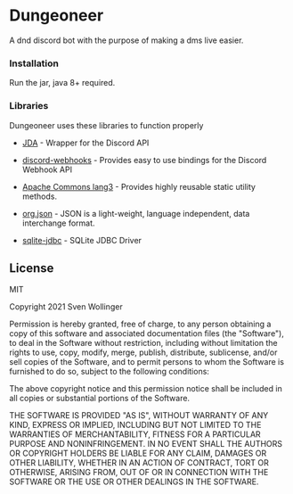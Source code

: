 # Dungeoneer

A dnd discord bot with the purpose of making a dms live easier.


### Installation

Run the jar, java 8+ required.

### Libraries

Dungeoneer uses these libraries to function properly

* [JDA](https://github.com/DV8FromTheWorld/JDA) - Wrapper for the Discord API

* [discord-webhooks](https://github.com/MinnDevelopment/discord-webhooks) - Provides easy to use bindings for the Discord Webhook API

* [Apache Commons lang3](http://commons.apache.org/proper/commons-lang/) - Provides highly reusable static utility methods.

* [org.json](https://www.json.org/) - JSON is a light-weight, language independent, data interchange format.

* [sqlite-jdbc](https://github.com/xerial/sqlite-jdbc) - SQLite JDBC Driver

License
----

MIT

Copyright 2021 Sven Wollinger

Permission is hereby granted, free of charge, to any person obtaining a copy of this software and associated documentation files (the "Software"), to deal in the Software without restriction, including without limitation the rights to use, copy, modify, merge, publish, distribute, sublicense, and/or sell copies of the Software, and to permit persons to whom the Software is furnished to do so, subject to the following conditions:

The above copyright notice and this permission notice shall be included in all copies or substantial portions of the Software.

THE SOFTWARE IS PROVIDED "AS IS", WITHOUT WARRANTY OF ANY KIND, EXPRESS OR IMPLIED, INCLUDING BUT NOT LIMITED TO THE WARRANTIES OF MERCHANTABILITY, FITNESS FOR A PARTICULAR PURPOSE AND NONINFRINGEMENT. IN NO EVENT SHALL THE AUTHORS OR COPYRIGHT HOLDERS BE LIABLE FOR ANY CLAIM, DAMAGES OR OTHER LIABILITY, WHETHER IN AN ACTION OF CONTRACT, TORT OR OTHERWISE, ARISING FROM, OUT OF OR IN CONNECTION WITH THE SOFTWARE OR THE USE OR OTHER DEALINGS IN THE SOFTWARE.

